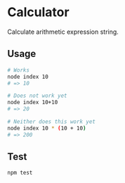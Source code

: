 # Calculator

Calculate arithmetic expression string.

## Usage

```sh
# Works
node index 10
# => 10

# Does not work yet
node index 10+10
# => 20

# Neither does this work yet
node index 10 * (10 + 10)
# => 200
```

## Test

```
npm test
```
